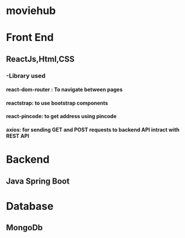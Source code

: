 # moviehub


# Front End
## ReactJs,Html,CSS
### -Library used
  #### react-dom-router : To navigate between pages
  #### reactstrap: to use bootstrap components
  #### react-pincode: to get address using pincode
  #### axios: for sending GET and POST requests to backend API intract with REST API
# Backend
## Java Spring Boot

# Database
## MongoDb
